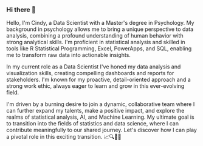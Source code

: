 ### Hi there 👋
Hello, I'm Cindy, a Data Scientist with a Master's degree in Psychology. My background in psychology allows me to bring a unique perspective to data analysis, combining a profound understanding of human behavior with strong analytical skills. I'm proficient in statistical analysis and skilled in tools like R Statistical Programming, Excel, PowerApps, and SQL, enabling me to transform raw data into actionable insights.

In my current role as a Data Scientist I've honed my data analysis and visualization skills, creating compelling dashboards and reports for stakeholders. I'm known for my proactive, detail-oriented approach and a strong work ethic, always eager to learn and grow in this ever-evolving field.

I'm driven by a burning desire to join a dynamic, collaborative team where I can further expand my talents, make a positive impact, and explore the realms of statistical analysis, AI, and Machine Learning. My ultimate goal is to transition into the fields of statistics and data science, where I can contribute meaningfully to our shared journey. Let's discover how I can play a pivotal role in this exciting transition. 📈🔍💼🧠
<!--
**Chavarriaminera/Chavarriaminera** is a ✨ _special_ ✨ repository because its `README.md` (this file) appears on your GitHub profile.

Here are some ideas to get you started:

- 🔭 I’m currently working on increasing my SQL and R Skills
- 🌱 I’m currently learning more math (it never stops)
- 📫 How to reach me: Chavarriaminera@email.arizona.edu
- 😄 Pronouns: She/Her
- ⚡ Fun fact: I am pretty cool 
-->
